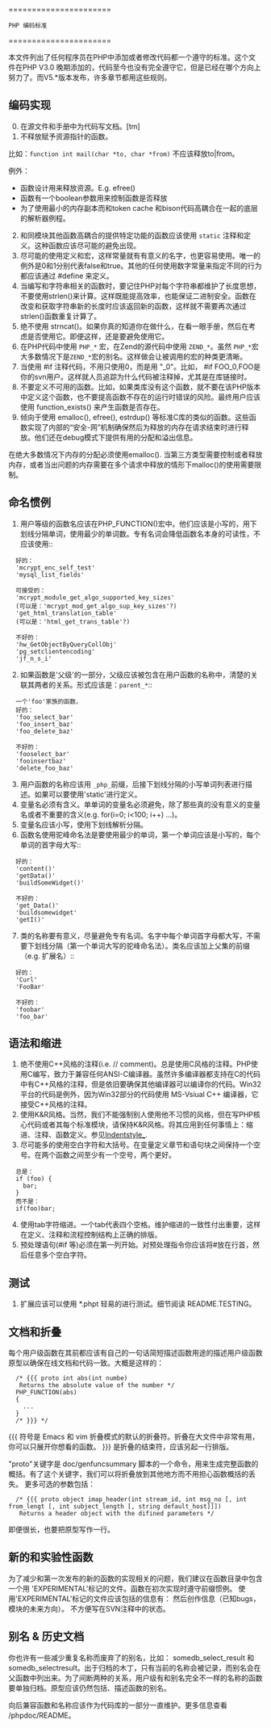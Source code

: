 <!--
author: 刘青
date: 2017-1-26
title: PHP编码标准
type: translate
source: php-src_5.3/CODING_STANDARDS
tags: 
category: php/src
status: publish 
summary: 
-->

======================

    PHP 编码标准
======================

本文件列出了任何程序员在PHP中添加或者修改代码都一个遵守的标准。这个文件在PHP V3.0 晚期添加的，代码至今也没有完全遵守它，但是已经在哪个方向上努力了。而V5.*版本发布，许多章节都用这些规则。

编码实现
--------------------

0. 在源文件和手册中为代码写文档。[tm]
1. 不释放赋予资源指针的函数。

  比如：``function int mail(char *to, char *from)`` 不应该释放to|from。

  例外：
  - 函数设计用来释放资源。E.g. efree()
  - 函数有一个boolean参数用来控制函数是否释放
  - 为了使用最小的内存副本而和token cache 和bison代码高耦合在一起的底层的解析器例程。
2. 和同模块其他函数高耦合的提供特定功能的函数应该使用 `static` 注释和定义。这种函数应该尽可能的避免出现。
3. 尽可能的使用定义和宏，这样常量就有有意义的名字，也更容易使用。唯一的例外是0和1分别代表false和true。其他的任何使用数字常量来指定不同的行为都应该通过 #define 来定义。
4. 当编写和字符串相关的函数时，要记住PHP对每个字符串都维护了长度思想，不要使用strlen()来计算。这样既能提高效率，也能保证二进制安全。函数在改变和获取字符串新的长度时应该返回新的函数，这样就不需要再次通过strlen()函数重复计算了。
5. 绝不使用 strncat()。如果你真的知道你在做什么，在看一眼手册，然后在考虑是否使用它。即便这样，还是要避免使用它。
6. 在PHP代码中使用 ``PHP_*`` 宏，在Zend的源代码中使用 ``ZEND_*``。虽然 ``PHP_*``宏大多数情况下是``ZEND_*``宏的别名。这样做会让被调用的宏的种类更清晰。
7. 当使用 #if 注释代码，不用只使用0，而是用 "<svn username here>_0"。比如， #if FOO_0,FOO是你的svn用户。这样就人员追踪为什么代码被注释掉，尤其是在库链接时。
8. 不要定义不可用的函数。比如，如果类库没有这个函数，就不要在该PHP版本中定义这个函数，也不要提高函数不存在的运行时错误的风险。最终用户应该使用 function_exists() 来产生函数是否存在。
9. 倾向于使用 emalloc(), efree(), estrdup() 等标准C库的类似的函数。这些函数实现了内部的“安全-网”机制确保然后为释放的内存在请求结束时进行释放。他们还在debug模式下提供有用的分配和溢出信息。

在绝大多数情况下内存的分配必须使用emalloc().
当第三方类型需要控制或者释放内存，或者当出问题的内存需要在多个请求中释放的情形下malloc()的使用需要限制。


命名惯例
-----------
1. 用户等级的函数名应该在PHP_FUNCTION()宏中。他们应该是小写的，用下划线分隔单词，使用最少的单词数。专有名词会降低函数名本身的可读性，不应该使用::
```
  好的：
  'mcrypt_enc_self_test'
  'mysql_list_fields'

  可接受的：
  'mcrypt_module_get_algo_supported_key_sizes'
  (可以是：'mcrypt_mod_get_algo_sup_key_sizes'?)
  'get_html_translation_table'
  (可以是：'html_get_trans_table'?)

  不好的：
  'hw_GetObjectByQueryCollObj'
  'pg_setclientencoding'
  'jf_n_s_i'
```
2. 如果函数是'父级'的一部分，父级应该被包含在用户函数的名称中，清楚的关联其两者的关系。形式应该是：``parent_*``::
```
  一个'foo'家族的函数，
  好的：
  'foo_select_bar'
  'foo_insert_baz'
  'foo_delete_baz'

  不好的：
  'fooselect_bar'
  'fooinsertbaz'
  'delete_foo_baz'
```
3. 用户函数的名称应该用 ``_php_``前缀，后接下划线分隔的小写单词列表进行描述。如果可以要使用'static'进行定义。
4. 变量名必须有含义。单单词的变量名必须避免，除了那些真的没有意义的变量名或者不重要的含义(e.g. for(i=0; i<100; i++) ...)。
5. 变量名应该小写，使用下划线解析分隔。
6. 函数名使用驼峰命名法是要使用最少的单词，第一个单词应该是小写的，每个单词的首字母大写::
```
  好的：
  'content()'
  'getData()'
  'buildSomeWidget()'

  不好的：
  'get_Data()'
  'buildsomewidget'
  'getI()'
```
7. 类的名称要有意义，尽量避免专有名词。名字中每个单词首字母都大写，不需要下划线分隔（第一个单词大写的驼峰命名法）。类名应该加上父集的前缀（e.g. 扩展名）::
```
  好的：
  'Curl'
  'FooBar'

  不好的：
  'foobar'
  'foo_bar'
```

  语法和缩进
  --------------

1. 绝不使用C++风格的注释(i.e. // comment)。总是使用C风格的注释。PHP使用C编写，致力于兼容任何ANSI-C编译器。虽然许多编译器都支持在C的代码中有C++风格的注释，但是依旧要确保其他编译器可以编译你的代码。Win32平台的代码是例外，因为Win32部分的代码使用 MS-Vsiual C++ 编译器，它接受C++风格的注释。
2. 使用K&R风格。当然，我们不能强制别人使用他不习惯的风格，但在写PHP核心代码或者其每个标准模块，请保持K&R风格。将其应用到任何事情上：缩进、注释、函数定义。参见[Indentstyle_](http://www.catb.org/~esr/jargon/html/I/indent-style.html).
3. 尽可能多的使用空白字符和大括号。在变量定义章节和语句块之间保持一个空号。在两个函数之间至少有一个空号，两个更好。
```
  总是：
  if (foo) {
    bar;    
  }
  而不是：
  if(foo)bar;
```
4. 使用tab字符缩进。一个tab代表四个空格。维护缩进的一致性付出重要，这样在定义、注释和流程控制结构上正确的排版。
5. 预处理语句(#if 等)必须在第一列开始。对预处理指令你应该将#放在行首，然后任意多个空白字符。


测试
---------------
1. 扩展应该可以使用 *.phpt 轻易的进行测试。细节阅读 README.TESTING。


文档和折叠
--------------
每个用户级函数在其前都应该有自己的一句话简短描述函数用途的描述用户级函数原型以确保在线文档和代码一致。大概是这样的：

```
  /* {{{ proto int abs(int numbe)
   Returns the absolute value of the number */
  PHP_FUNCTION(abs) 
  {
    ... 
  }
  /* }}} */
```

{{{ 符号是 Emacs 和 vim 折叠模式的默认的折叠符。折叠在大文件中非常有用，你可以只展开你想看的函数。 }}} 是折叠的结束符，应该另起一行排版。

"proto"关键字是 doc/genfuncsummary 脚本的一个命令，用来生成完整函数的概括。有了这个关键字，我们可以将折叠放到其他地方而不用担心函数概括的丢失。
更多可选的参数包括：

```
  /* {{{ proto object imap_header(int stream_id, int msg_no [, int from_lengt [, int subject_length [, string default_host]]])
   Returns a header object with the difined parameters */
```

即便很长，也要把原型写作一行。

新的和实验性函数
------------------
为了减少和第一次发布的新的函数的实现相关的问题，我们建议在函数目录中包含一个用 'EXPERIMENTAL'标记的文件。函数在初次实现时遵守前缀惯例。
使用'EXPERIMENTAL'标记的文件应该包括的信息有：
  然后创作信息（已知bugs，模块的未来方向）。
  不方便写在SVN注释中的状态。

别名 & 历史文档
---------------------
你也许有一些减少重复名称而废弃了的别名，比如： somedb_select_result 和 somedb_selectresult。出于归档的木丁，只有当前的名称会被记录，而别名会在父函数中列出来。为了间断两种的关系，用户级有和别名完全不一样的名称的函数要单独归档。原型应该仍然包括、描述函数的别名。

向后兼容函数和名称应该作为代码库的一部分一直维护。更多信息查看 /phpdoc/README。
